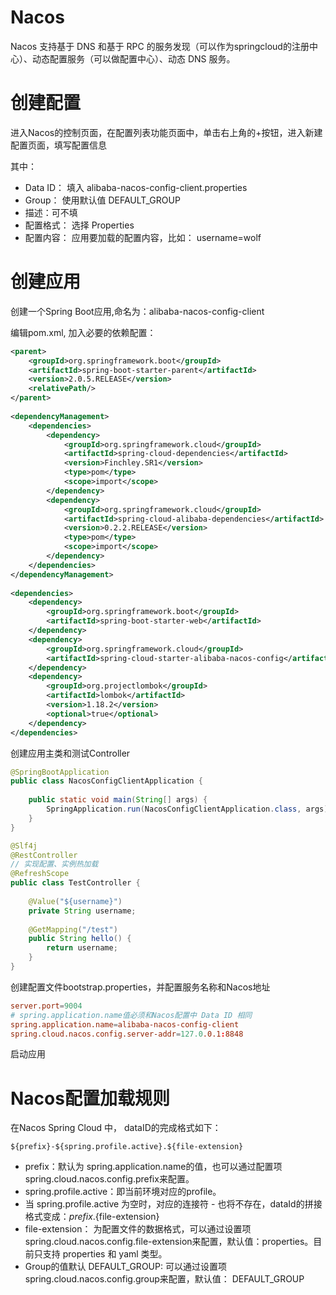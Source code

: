 # Nacos

Nacos 支持基于 DNS 和基于 RPC 的服务发现（可以作为springcloud的注册中心）、动态配置服务（可以做配置中心）、动态 DNS 服务。

# 创建配置

进入Nacos的控制页面，在配置列表功能页面中，单击右上角的+按钮，进入新建配置页面，填写配置信息

其中：
- Data ID： 填入 alibaba-nacos-config-client.properties
- Group： 使用默认值 DEFAULT_GROUP
- 描述：可不填
- 配置格式： 选择 Properties
- 配置内容： 应用要加载的配置内容，比如： username=wolf

# 创建应用

创建一个Spring Boot应用,命名为：alibaba-nacos-config-client

编辑pom.xml, 加入必要的依赖配置：
```xml
<parent>
    <groupId>org.springframework.boot</groupId>
    <artifactId>spring-boot-starter-parent</artifactId>
    <version>2.0.5.RELEASE</version>
    <relativePath/>
</parent>
 
<dependencyManagement>
    <dependencies>
        <dependency>
            <groupId>org.springframework.cloud</groupId>
            <artifactId>spring-cloud-dependencies</artifactId>
            <version>Finchley.SR1</version>
            <type>pom</type>
            <scope>import</scope>
        </dependency>
        <dependency>
            <groupId>org.springframework.cloud</groupId>
            <artifactId>spring-cloud-alibaba-dependencies</artifactId>
            <version>0.2.2.RELEASE</version>
            <type>pom</type>
            <scope>import</scope>
        </dependency>
    </dependencies>
</dependencyManagement>
 
<dependencies>
    <dependency>
        <groupId>org.springframework.boot</groupId>
        <artifactId>spring-boot-starter-web</artifactId>
    </dependency>
    <dependency>
        <groupId>org.springframework.cloud</groupId>
        <artifactId>spring-cloud-starter-alibaba-nacos-config</artifactId>
    </dependency>
    <dependency>
        <groupId>org.projectlombok</groupId>
        <artifactId>lombok</artifactId>
        <version>1.18.2</version>
        <optional>true</optional>
    </dependency>
</dependencies>
```

创建应用主类和测试Controller

```java
@SpringBootApplication
public class NacosConfigClientApplication {
 
    public static void main(String[] args) {
        SpringApplication.run(NacosConfigClientApplication.class, args);
    }
}
```

```java
@Slf4j
@RestController
// 实现配置、实例热加载
@RefreshScope
public class TestController {
 
    @Value("${username}")
    private String username;
 
    @GetMapping("/test")
    public String hello() {
        return username;
    }
}
```

创建配置文件bootstrap.properties，并配置服务名称和Nacos地址
```conf
server.port=9004
# spring.application.name值必须和Nacos配置中 Data ID 相同
spring.application.name=alibaba-nacos-config-client
spring.cloud.nacos.config.server-addr=127.0.0.1:8848
```

启动应用

# Nacos配置加载规则

在Nacos Spring Cloud 中， dataID的完成格式如下：
```
${prefix}-${spring.profile.active}.${file-extension}
```
- prefix：默认为 spring.application.name的值，也可以通过配置项 spring.cloud.nacos.config.prefix来配置。
- spring.profile.active：即当前环境对应的profile。
- 当 spring.profile.active 为空时，对应的连接符 - 也将不存在，dataId的拼接格式变成：${prefix}.${file-extension}
- file-extension： 为配置文件的数据格式，可以通过设置项spring.cloud.nacos.config.file-extension来配置，默认值：properties。目前只支持 properties 和 yaml 类型。
- Group的值默认 DEFAULT_GROUP: 可以通过设置项 spring.cloud.nacos.config.group来配置，默认值： DEFAULT_GROUP
